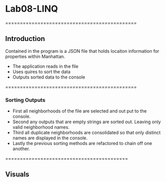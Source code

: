 # Lab08-LINQ
=============================================
## Introduction
Contained in the program is a JSON file that holds locaiton information for properties within Manhattan.

- The application reads in the file 
- Uses quires to sort the data 
- Outputs sorted data to the console

=============================================

### Sorting Outputs
- First all neighborhoods of the file are selected and out put to the console.
- Second any outputs that are empty strings are sorted out. Leaving only valid neighborhood names.
- Third all duplicate neighborhoods are consolidated so that only distinct names are displayed in the console.
- Lastly the previous sorting methods are refactored to chain off one another. 

==========================================
## Visuals
